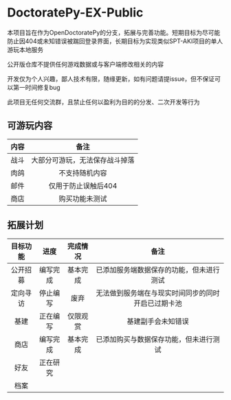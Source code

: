 # DoctoratePy-EX-Public

本项目旨在作为OpenDoctoratePy的分支，拓展与完善功能。短期目标为尽可能防止因404或未知错误被踹回登录界面，长期目标为实现类似SPT-AKI项目的单人游玩本地服务

公开版仓库不提供任何游戏数据或与客户端修改相关的内容

开发仅为个人兴趣，鄙人技术有限，随缘更新，如有问题请提issue，但不保证可以第一时间修复bug

此项目无任何交流群，且禁止任何以盈利为目的的分发、二次开发等行为

## 可游玩内容

| 内容 | 备注 |
|:---:|:---:|
| 战斗 | 大部分可游玩，无法保存战斗掉落 |
| 肉鸽 | 不支持随机内容 |
| 邮件 | 仅用于防止误触后404 |
| 商店 | 购买功能未测试 |

## 拓展计划

| 目标功能 | 进度 | 完成情况 | 备注 |
|:---:|:---:|:---:|:---:|
| 公开招募 | 编写完成 | 基本完成 | 已添加服务端数据保存的功能，但未进行测试 |
| 定向寻访 | 停止编写 | 废弃 | 无法做到服务端在与现实时间同步的同时开启已过期卡池 |
| 基建 | 正在编写 | 仅限观赏 | 基建副手会未知错误 |
| 商店 | 编写完成 | 基本完成 | 已添加购买与数据保存功能，但未进行测试 |
| 好友 | 正在研究 |  |  |
| 档案 |  |  |  |